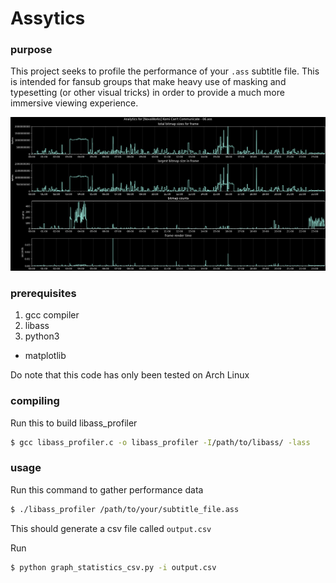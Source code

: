 # Assytics
### purpose
This project seeks to profile the performance of your `.ass` subtitle file. This is intended for fansub groups that make heavy use of masking and typesetting (or other visual tricks) in order to provide a much more immersive viewing experience.

![graph of performance metrics](plot.png)

### prerequisites
1. gcc compiler
2. libass
3. python3
  * matplotlib

Do note that this code has only been tested on Arch Linux

### compiling
Run this to build libass_profiler
```bash
$ gcc libass_profiler.c -o libass_profiler -I/path/to/libass/ -lass
```

### usage
Run this command to gather performance data
```bash
$ ./libass_profiler /path/to/your/subtitle_file.ass
```
This should generate a csv file called `output.csv`

Run
```bash
$ python graph_statistics_csv.py -i output.csv
```
